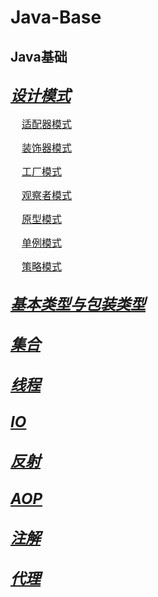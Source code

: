# Java-Base

## Java基础

## ***<font size = 5>[<u>设计模式</u>](https://github.com/zexiangzhang/Java-Base/tree/main/code_example/src/main/java/zzx/java/base/designPatterns)</font>***

<font size = 3>&nbsp;&nbsp;&nbsp;&nbsp;[适配器模式](https://github.com/zexiangzhang/Java-Base/tree/main/code_example/src/main/java/zzx/java/base/designPatterns/adapter)<br/></font>

<font size = 3>&nbsp;&nbsp;&nbsp;&nbsp;[装饰器模式](https://github.com/zexiangzhang/Java-Base/tree/main/code_example/src/main/java/zzx/java/base/designPatterns/decorator)<br/></font>

<font size = 3>&nbsp;&nbsp;&nbsp;&nbsp;[工厂模式](https://github.com/zexiangzhang/Java-Base/tree/main/code_example/src/main/java/zzx/java/base/designPatterns/factoryy)<br/></font>

<font size = 3>&nbsp;&nbsp;&nbsp;&nbsp;[观察者模式](https://github.com/zexiangzhang/Java-Base/tree/main/code_example/src/main/java/zzx/java/base/designPatterns/observerModel)<br/></font>

<font size = 3>&nbsp;&nbsp;&nbsp;&nbsp;[原型模式](https://github.com/zexiangzhang/Java-Base/tree/main/code_example/src/main/java/zzx/java/base/designPatterns/prototype)<br/></font>

<font size = 3>&nbsp;&nbsp;&nbsp;&nbsp;[单例模式](https://github.com/zexiangzhang/Java-Base/tree/main/code_example/src/main/java/zzx/java/base/designPatterns/singleton)<br/></font>

<font size = 3>&nbsp;&nbsp;&nbsp;&nbsp;[策略模式](https://github.com/zexiangzhang/Java-Base/tree/main/code_example/src/main/java/zzx/java/base/designPatterns/strategy)<br/></font>

## ***<font size = 5>[<u>基本类型与包装类型</u>](https://github.com/zexiangzhang/Java-Base/tree/main/code_example/src/main/java/zzx/java/base/basicAndPackagingType)</font>***

## ***<font size = 5>[<u>集合</u>](https://github.com/zexiangzhang/Java-Base/tree/main/code_example/src/main/java/zzx/java/base/collection)</font>***

## ***<font size = 5>[<u>线程</u>](https://github.com/zexiangzhang/Java-Base/tree/main/code_example/src/main/java/zzx/java/base/thread)</font>***

## ***<font size = 5>[<u>IO</u>](https://github.com/zexiangzhang/Java-Base/tree/main/code_example/src/main/java/zzx/java/base/io)</font>***

## ***<font size = 5>[<u>反射</u>](https://github.com/zexiangzhang/Java-Base/tree/main/code_example/src/main/java/zzx/java/base/reflect)</font>***

## ***<font size = 5>[<u>AOP</u>](https://github.com/zexiangzhang/Java-Base/tree/main/code_example/src/main/java/zzx/java/base/aop)</font>***

## ***<font size = 5>[<u>注解</u>](https://github.com/zexiangzhang/Java-Base/tree/main/code_example/src/main/java/zzx/java/base/annotation)</font>***

## ***<font size = 5>[<u>代理</u>](https://github.com/zexiangzhang/Java-Base/tree/main/code_example/src/main/java/zzx/java/base/agent)</font>***

